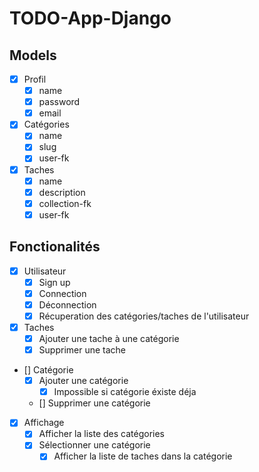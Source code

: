 # TODO-App-Django


## Models

- [x] Profil
    - [x] name
    - [x] password
    - [x] email

- [x] Catégories
    - [x] name
    - [x] slug
    - [x] user-fk

- [x] Taches
    - [x] name
    - [x] description
    - [x] collection-fk
    - [x] user-fk

## Fonctionalités
- [x] Utilisateur
    - [x] Sign up
    - [x] Connection
    - [x] Déconnection
    - [x] Récuperation des catégories/taches de l'utilisateur
- [x] Taches
    - [x] Ajouter une tache à une catégorie
    - [x] Supprimer une tache
- [] Catégorie
    - [x] Ajouter une catégorie
        - [x] Impossible si catégorie éxiste déja
    - [] Supprimer une catégorie
- [x] Affichage
    - [x] Afficher la liste des catégories
    - [x] Sélectionner une catégorie
        - [x] Afficher la liste de taches dans la catégorie 